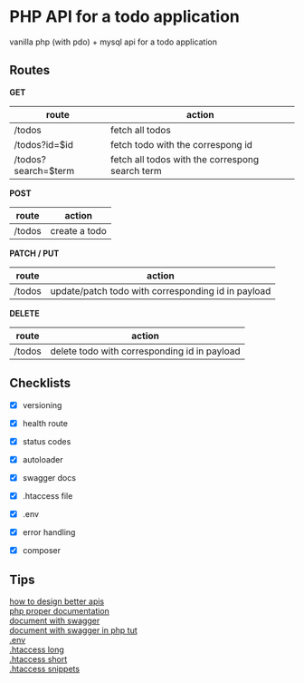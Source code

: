 # PHP API for a todo application

vanilla php (with pdo) + mysql api for a todo application

## Routes

**GET**

| route               | action                                          |
| ------------------- | ----------------------------------------------- |
| /todos              | fetch all todos                                 |
| /todos?id=$id       | fetch todo with the correspong id               |
| /todos?search=$term | fetch all todos with the correspong search term |

**POST**

| route  | action        |
| ------ | ------------- |
| /todos | create a todo |

**PATCH / PUT**

| route  | action                                             |
| ------ | -------------------------------------------------- |
| /todos | update/patch todo with corresponding id in payload |

**DELETE**

| route  | action                                       |
| ------ | -------------------------------------------- |
| /todos | delete todo with corresponding id in payload |

## Checklists

- [x] versioning
- [x] health route

- [x] status codes
- [x] autoloader
- [x] swagger docs
- [x] .htaccess file
- [x] .env
- [x] error handling

- [x] composer

## Tips

[how to design better apis](https://r.bluethl.net/how-to-design-better-apis)  
[php proper documentation](https://flaviocopes.com/php-proper-documentation/)  
[document with swagger](https://app.swaggerhub.com/home)  
[document with swagger in php tut](https://www.youtube.com/watch?v=JnjlQBWvDAE)  
[.env](https://www.youtube.com/watch?v=txGL-Ld9zD8)  
[.htaccess long](https://www.youtube.com/watch?v=aU48yQHh9q4)  
[.htaccess short](https://www.youtube.com/watch?v=mD3jrHZ3gUw)  
[.htaccess snippets](https://css-tricks.com/snippets/htaccess/)
